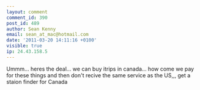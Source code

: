 ```yaml
---
layout: comment
comment_id: 390
post_id: 489
author: Sean Kenny
email: sean_at_mac@hotmail.com
date: '2011-03-20 14:11:16 +0100'
visible: true
ip: 24.43.158.5
---
```

Ummm... heres the deal... we can buy itrips in canada... how come we pay for these things and then don't recive the same service as the US,,, get a staion finder for Canada
